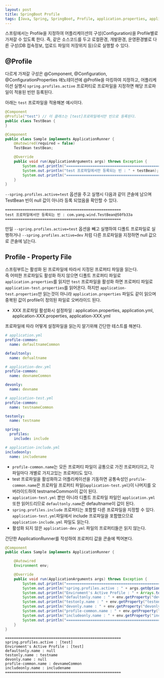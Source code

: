 ```yaml
---
layout: post
title: SpringBoot Profile
tags: [Java, Spring, SpringBoot, Profile, application.properties, application.yml]
---
```

스프링에서는 Profile을 지정하여 어플리케이션의 구성(Configuration)을 Profile별로 가져갈 수 있도록 한다. 즉, 같은 소스코드를 두고 로컬환경, 개발환경, 운영환경별로 다른 구성(DB 접속정보, 업로드 파일의 저장위치 등)으로 실행할 수 있다.

## @Profile
다르게 가져갈 구성은 @Component, @Configuration, @ConfigurationProperties 애노테이션에 @Profile을 마킹하여 지정하고, 어플리케이션 실행시 `spring.profiles.active` 프로퍼티로 프로파일을 지정하면 해당 프로파일이 적용된 빈만 등록된다. 

아래는 `test` 프로파일을 적용해본 예시이다.
```java
@Component
@Profile("test") // 이 클래스는 [test]프로파일에서만 빈으로 등록된다.
public class TestBean {
}

@Component
public class Sample implements ApplicationRunner {
    @Autowired(required = false)
    TestBean testBean;

    @Override
    public void run(ApplicationArguments args) throws Exception {
        System.out.println("=====================================================");
        System.out.println("test 프로파일에서만 등록되는 빈 : " + testBean);
        System.out.println("=====================================================");
    }
}
```

`--spring.profiles.active=test` 옵션을 주고 실행시 다음과 같이 콘솔에 남으며 TestBean 빈이 null 값이 아니라 등록 되었음을 확인할 수 있다.

```text
=====================================================
test 프로파일에서만 등록되는 빈 : com.yang.wind.TestBean@50fb33a
=====================================================
```

만일 `--spring.profiles.active=test` 옵션을 빼고 실행하여 디폴트 프로파일로 실행하거나 `--spring.profiles.active=dev` 처럼 다른 프로파일을 지정하면 null 값으로 콘솔에 남는다.

## Profile - Property File
스프링부트는 활성화 된 프로파일에 따라서 지정된 프로퍼티 파일을 읽는다.  
즉 어떠한 프로파일도 활성화 하지 않으면 디폴트 프로퍼티 파일로 `application.properties`를 읽지만 `test` 프로파일을 활성화 하면 프로퍼티 파일로 `application-test.properties`를 읽어온다. 하지만 `application-test.properties`만 읽는것이 아니라 `application.properties` 파일도 같이 읽으며 중복된 값이 profile이 정의된 파일로 오버라이드 된다.

- XXX 프로파일 활성화시 설정파일 : application.properties, application.yml, application-XXX.properties, application-XXX.yml

프로파일에 따라 어떻게 설정파일을 읽는지 알기위해 간단한 테스트를 해본다.

```yaml
# application.yml
profile-common:
  name: defaultnameCommon

defaultonly:
  name: defualtname
```

```yaml
# application-dev.yml
profile-common:
  name: devnameCommon

devonly:
  name: devname
```

```yaml
# application-test.yml
profile-common:
  name: testnameCommon

testonly:
  name: testname

spring:
  profiles:
    include: include
```

```yaml
# application-include.yml
includeonly:
  name: includename
```

- `profile-common.name`는 모든 프로퍼티 파일이 공통으로 가진 프로퍼티이고, 각 파일마다 개별로 가지고있는 프로퍼티도 있다.
- test 프로파일을 활성화하고 어플리케이션을 기동하면 공통속성인 `profile-common.name`은 프로파일 프로퍼티 파일(`application-test.yml`)이 나머지를 오버라이드하여 testnameCommon이 값이 된다.
- `application-test.yml` 뿐만 아니라 디폴트 프로파일 파일인 `application.yml` 또한 읽어드리므로 `defaultonly.name`은 defaultname이 값이 된다.
- `spring.profiles.include` 프로퍼티는 포함할 다른 프로파일을 지정할 수 있다. `application-test.yml`파일에서 include 프로파일을 포함했으므로 `application-include.yml` 파일도 읽는다.
- 활성화 되지 않은 `application-dev.yml` 파일의 프로퍼티들은 읽지 않는다.

간단한 ApplicationRunner를 작성하여 프로퍼티 값을 콘솔에 찍어본다.
```java
@Component
public class Sample implements ApplicationRunner {

    @Autowired
    Environment env;

    @Override
    public void run(ApplicationArguments args) throws Exception {
        System.out.println("=====================================================");
        System.out.println("spring.profiles.active : " + args.getOptionValues("spring.profiles.active"));
        System.out.println("Enviroment's Active Profile : " + Arrays.toString(env.getActiveProfiles()));
        System.out.println("defaultonly.name : " + env.getProperty("devonly.name"));
        System.out.println("testonly.name : " + env.getProperty("testonly.name"));
        System.out.println("devonly.name : " + env.getProperty("devonly.name"));
        System.out.println("profile-common.name : " + env.getProperty("profile-common.name"));
        System.out.println("includeonly.name : " + env.getProperty("includeonly.name"));
        System.out.println("=====================================================");
    }
}
```
```text
=====================================================
spring.profiles.active : [test]
Enviroment's Active Profile : [test]
defaultonly.name : null
testonly.name : testname
devonly.name : null
profile-common.name : devnameCommon
includeonly.name : includename
=====================================================
```